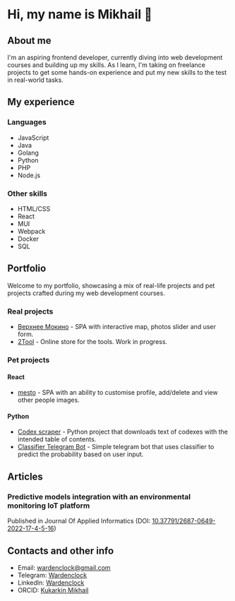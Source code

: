 # Hi, my name is Mikhail :clap:

## About me
I'm an aspiring frontend developer, currently diving into web development courses and building up my skills. As I learn, I'm taking on freelance projects to get some hands-on experience and put my new skills to the test in real-world tasks.

## My experience
### Languages
- JavaScript
- Java
- Golang
- Python
- PHP
- Node.js

### Other skills
- HTML/CSS
- React
- MUI
- Webpack
- Docker
- SQL

## Portfolio
Welcome to my portfolio, showcasing a mix of real-life projects and pet projects crafted during my web development courses.

### Real projects 
- [Верхнее Мокино](https://земля159.рф/) - SPA with interactive map, photos slider and user form.
- [2Tool](https://new.2tool.ru/posts) - Online store for the tools. Work in progress.

### Pet projects
#### React
- [mesto](https://github.com/Wardenclock1759/react-mesto-api-full-gha) - SPA with an ability to customise profile, add/delete and view other people images.
#### Python
- [Codex scraper](https://github.com/Wardenclock1759/codex_scraper) - Python project that downloads text of codexes with the intended table of contents.
- [Classifier Telegram Bot](https://github.com/Wardenclock1759/hyper_bot) - Simple telegram bot that uses classifier to predict the probability based on user input.

## Articles
### Predictive models integration with an environmental monitoring IoT platform
Published in Journal Of Applied Informatics (DOI: [10.37791/2687-0649-2022-17-4-5-16](https://doi.org/10.37791/2687-0649-2022-17-4-5-16))

## Contacts and other info
- Email: wardenclock@gmail.com
- Telegram: [Wardenclock](https://t.me/wardenclock)
- LinkedIn: [Wardenclock](https://www.linkedin.com/in/wardenclock)
- ORCID: [Kukarkin Mikhail](https://orcid.org/0000-0002-3570-9998)
